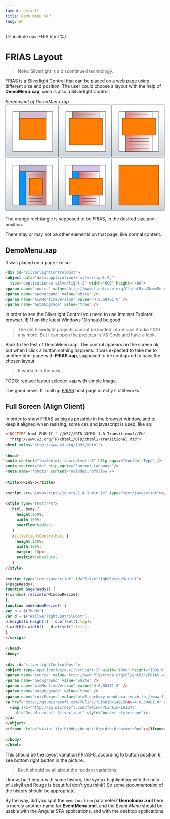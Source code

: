 ```yaml
---
layout: default
title: Demo Menu XAP
lang: en
---
```

{% include nav-FRIA.html %}

# FRIAS Layout

> Note: Silverlight is a discontinued technology.

FRIAS is a Silverlight Control that can be placed on a web page using different size and position.
The user could choose a layout with the help of **DemoMenu.xap**, wich is also a Silverlight Control:

*Screenshot of DemoMenu.xap*<br>
![Layout](../images/FRIA-Layout.png)

The orange rechtangle is supposed to be FRIAS, in the desired size and position.

There may or may not be other elements on that page, like normal content.

## DemoMenu.xap

It was placed on a page like so:
```html
<div id="silverlightControlHost">
<object data="data:application/x-silverlight-2," 
  type="application/x-silverlight-2" width="600" height="400">
<param name="source" value="http://www.fleetrace.org/ClientBin/DemoMenu.xap" />
<param name="background" value="white" />
<param name="minRuntimeVersion" value="4.0.50401.0" />
<param name="autoUpgrade" value="true" />
```

In order to see the Silverlight Control you need to use Internet Explorer browser.
IE 11 on the latest Windows 10 should be good.

> The old Silverlight projects cannot be loaded into Visual Studio 2019 any more.
> But I can open the projects in VS Code and have a look.

Back to the test of DemoMenu.xap. 
The control appears on the screen ok, but when I click a button nothing happens.
It was expected to take me to another html page with **FRIAS.xap**, supposed to be configured to have the chosen layout.

> It worked in the past.

TODO: replace layout selector xap with simple Image.

The good news: If I call up [FRIAS](FRIAS.html) host page directly it still works.

## Full Screen (Align Client)

In order to show FRIAS as big as possible in the browser window, and to keep it aligned when resizing,
some css and javascript is used, like so:

```html
<!DOCTYPE html PUBLIC "-//W3C//DTD XHTML 1.0 Transitional//EN" 
  "http://www.w3.org/TR/xhtml1/DTD/xhtml1-transitional.dtd">
<html xmlns="http://www.w3.org/1999/xhtml">

<head>
<meta content="text/html; charset=utf-8" http-equiv="Content-Type" />
<meta content="de" http-equiv="Content-Language"/>
<meta name="robots" content="noindex,nofollow"/>

<title>FRIAS-6</title>

<script src="javascripts/jquery-1.4.1.min.js" type="text/javascript"></script>

<style type="text/css">
   html, body {
     height:100%;
     width:100%;
     overflow:hidden;
   } 
   #silverlightControlHost {
     height:100%;
     width:100%;
     margin:-10px;
     position:absolute;
   }
</style>

<script type="text/javascript" id="SilverlightResizeScript">
$(pageReady);
function pageReady() {
$(window).resize(onWindowResize);
};
function onWindowResize() {
var b = $("body");
var d = $("#silverlightControlHost");
d.height(b.height() - d.offset().top);
d.width(b.width() - d.offset().left);
}
</script>

</head>
<body>

<div id="silverlightControlHost">
<object type="application/x-silverlight-2" width="100%" height="100%">
<param name="source" value="http://www.fleetrace.org/ClientBin/FRIAS.xap"/>
<param name="background" value="white" />
<param name="minRuntimeVersion" value="4.0.50401.0" />
<param name="autoUpgrade" value="true" />
<param name="initParams" value="at=5,dock=xy,menuLocation=http://www.fleetrace.org/DemoIndex.xml" />
<a href="http://go.microsoft.com/fwlink/?LinkID=149156&v=4.0.50401.0" style="text-decoration:none">
  <img src="http://go.microsoft.com/fwlink/?LinkId=161376" 
    alt="Get Microsoft Silverlight" style="border-style:none"/>
</a>
</object>
<iframe style="visibility:hidden;height:0;width:0;border:0px"></iframe></div>

</body>
</html>
```

This should be the layout variation FRIAS-6, according to button position 6, 
see bottom right button in the picture.

> But it should be all about the modern variations.

I know, but I begin with some history, 
the syntax highlighting with the help of Jekyll and Rouge is beautiful don't you think?
So some *documentation* of the history should be appropriate.

By the way, did you spot the `menuLocation` parameter?
**DemoIndex.xml** here is merely another name for **EventMenu.xml**, 
and the *Event Menu* should be usable with the Angular SPA applications,
and with the desktop applications.
